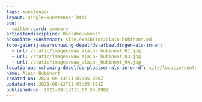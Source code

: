 ```yaml
---
tags: kunstenaar
layout: single-kunstenaar.html
seo:
  twitter:card: summary
artiestendiscipline: Beeldhouwkunst
associate-kunstenaar: site/exhibitor/alain-hubinont.md
foto-galerij-waarschuwing-dezelfde-afbeeldingen-als-in-en:
  - url: /static/images/waw_alain-_hubinont_01.jpg
  - url: /static/images/waw_alain-_hubinont_03.jpg
  - url: /static/images/waw_alain-_hubinont_04.jpg
locatie-waarschuwing-dezelfde-plaatsen-als-in-en-df: site/locatie/centre-protestant.md
name: Alain Hubinont
created-on: 2021-08-13T11:07:55.880Z
updated-on: 2021-08-13T11:07:55.891Z
published-on: 2021-08-13T11:07:55.898Z
---
```

